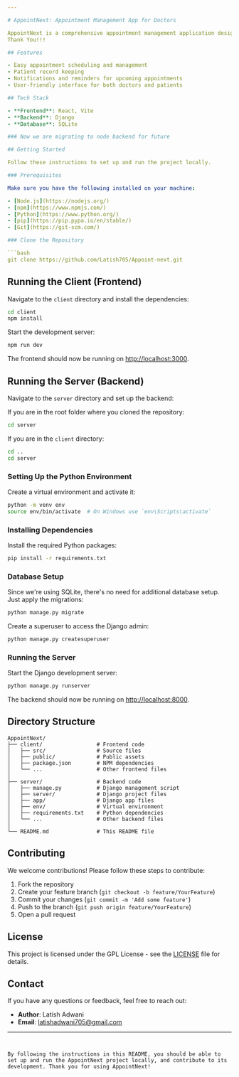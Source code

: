 ```yaml
---

# AppointNext: Appointment Management App for Doctors

AppointNext is a comprehensive appointment management application designed specifically for doctors to streamline their appointment scheduling and patient management. This application focuses on improving lifestyle by reducing the hassle of managing appointments manually .
Thank You!!!

## Features

- Easy appointment scheduling and management
- Patient record keeping
- Notifications and reminders for upcoming appointments
- User-friendly interface for both doctors and patients

## Tech Stack

- **Frontend**: React, Vite
- **Backend**: Django
- **Database**: SQLite

### Now we are migrating to node backend for future

## Getting Started

Follow these instructions to set up and run the project locally.

### Prerequisites

Make sure you have the following installed on your machine:

- [Node.js](https://nodejs.org/)
- [npm](https://www.npmjs.com/)
- [Python](https://www.python.org/)
- [pip](https://pip.pypa.io/en/stable/)
- [Git](https://git-scm.com/)

### Clone the Repository

```bash
git clone https://github.com/Latish705/Appoint-next.git
```

## Running the Client (Frontend)

Navigate to the `client` directory and install the dependencies:

```bash
cd client
npm install
```

Start the development server:

```bash
npm run dev
```

The frontend should now be running on [http://localhost:3000](http://localhost:3000).

## Running the Server (Backend)

Navigate to the `server` directory and set up the backend:

If you are in the root folder where you cloned the repository:

```bash
cd server
```

If you are in the `client` directory:

```bash
cd ..
cd server
```

### Setting Up the Python Environment

Create a virtual environment and activate it:

```bash
python -m venv env
source env/bin/activate  # On Windows use `env\Scripts\activate`
```

### Installing Dependencies

Install the required Python packages:

```bash
pip install -r requirements.txt
```

### Database Setup

Since we're using SQLite, there's no need for additional database setup. Just apply the migrations:

```bash
python manage.py migrate
```

Create a superuser to access the Django admin:

```bash
python manage.py createsuperuser
```

### Running the Server

Start the Django development server:

```bash
python manage.py runserver
```

The backend should now be running on [http://localhost:8000](http://localhost:8000).

## Directory Structure

```
AppointNext/
├── client/                 # Frontend code
│   ├── src/                # Source files
│   ├── public/             # Public assets
│   ├── package.json        # NPM dependencies
│   └── ...                 # Other frontend files
│
├── server/                 # Backend code
│   ├── manage.py           # Django management script
│   ├── server/             # Django project files
│   ├── app/                # Django app files
│   ├── env/                # Virtual environment
│   ├── requirements.txt    # Python dependencies
│   └── ...                 # Other backend files
│
└── README.md               # This README file
```

## Contributing

We welcome contributions! Please follow these steps to contribute:

1. Fork the repository
2. Create your feature branch (`git checkout -b feature/YourFeature`)
3. Commit your changes (`git commit -m 'Add some feature'`)
4. Push to the branch (`git push origin feature/YourFeature`)
5. Open a pull request

## License

This project is licensed under the GPL License - see the [LICENSE](LICENSE) file for details.

## Contact

If you have any questions or feedback, feel free to reach out:

- **Author**: Latish Adwani
- **Email**: [latishadwani705@gmail.com](mailto:latishadwani705@gmail.com)

---
```


By following the instructions in this README, you should be able to set up and run the AppointNext project locally, and contribute to its development. Thank you for using AppointNext!

